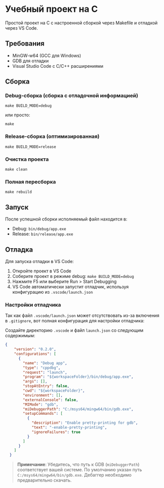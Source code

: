 # Учебный проект на C

Простой проект на C с настроенной сборкой через Makefile и отладкой через VS Code.

## Требования

- MinGW-w64 (GCC для Windows)
- GDB для отладки
- Visual Studio Code с C/C++ расширениями

## Сборка

### Debug-сборка (сборка с отладочной информацией)

```
make BUILD_MODE=debug
```

или просто:

```
make
```

### Release-сборка (оптимизированная)

```
make BUILD_MODE=release
```

### Очистка проекта

```
make clean
```

### Полная пересборка

```
make rebuild
```

## Запуск

После успешной сборки исполняемый файл находится в:
- Debug: `bin/debug/app.exe`
- Release: `bin/release/app.exe`

## Отладка

Для запуска отладки в VS Code:

1. Откройте проект в VS Code
2. Соберите проект в режиме debug: `make BUILD_MODE=debug`
3. Нажмите F5 или выберите Run > Start Debugging
4. VS Code автоматически запустит отладчик, используя конфигурацию из `.vscode/launch.json`

### Настройки отладчика

Так как файл `.vscode/launch.json` может отсутствовать из-за включения в `.gitignore`, вот полная конфигурация для настройки отладчика:

Создайте директорию `.vscode` и файл `launch.json` со следующим содержимым:

```json
{
    "version": "0.2.0",
    "configurations": [
      {
        "name": "Debug app",
        "type": "cppdbg",
        "request": "launch",
        "program": "${workspaceFolder}/bin/debug/app.exe",
        "args": [],
        "stopAtEntry": false,
        "cwd": "${workspaceFolder}",
        "environment": [],
        "externalConsole": false,
        "MIMode": "gdb",
        "miDebuggerPath": "C:/msys64/mingw64/bin/gdb.exe",  
        "setupCommands": [
          {
            "description": "Enable pretty-printing for gdb",
            "text": "-enable-pretty-printing",
            "ignoreFailures": true
          }
        ]
      }
    ]
  }
```

> **Примечание**: Убедитесь, что путь к GDB (`miDebuggerPath`) соответствует вашей системе. По умолчанию указан путь `C:/msys64/mingw64/bin/gdb.exe`. Дебаггер необходимо предварительно скачать.